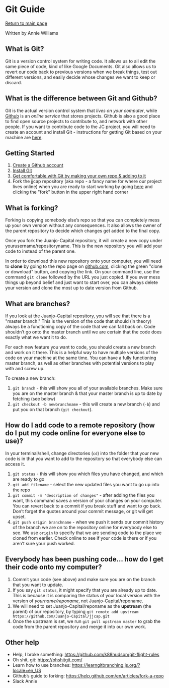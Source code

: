 # Git Guide

[Return to main page](../index.md)

Written by Annie Williams

## What is Git?
Git is a version control system for writing code. It allows us to all edit the same piece of code, kind of like Google Documents. Git also allows us to revert our code back to previous versions when we break things, test out different versions, and easily decide whose changes we want to keep or discard. 

## What is the difference between Git and Github?
Git is the actual version control system that *lives on your computer*, while [Github](https://github.com) is an *online service* that stores projects. Github is also a good place to find open source projects to contribute to, and network with other people. If you want to contribute code to the JC project, you will need to create an account and install Git - instructions for getting Git based on your machine are [here](https://git-scm.com/book/en/v2/Getting-Started-Installing-Git).

## Getting Started
1. [Create a Github account](https://github.com/)
2. [Install Git](https://git-scm.com/book/en/v2/Getting-Started-Installing-Git)
3. [Get comfortable with Git by making your own repo & adding to it](https://guides.github.com/activities/hello-world/)
4. Fork the jjcap repository (aka repo - a fancy name for where our project lives online) when you are ready to start working by going [here](https://github.com/Juanjo-Capital/jjcap) and clicking the "fork" button in the upper right hand corner

## What is forking?
Forking is copying somebody else’s repo so that you can completely mess up your own version without any consequences. It also allows the owner of the parent repository to decide which changes get added to the final copy. 

Once you fork the Juanjo-Capital repository, it will create a new copy under yourusername/repositoryname. This is the new repository you will add your code to instead of the parent one.  

In order to download this new repository onto your computer, you will need to **clone** by going to the repo page on [github.com](https://github.com/), clicking the green "clone or download" button, and copying the link. On your command line, use the command `git clone` followed by the URL you just copied. If you ever mess things up beyond belief and just want to start over, you can always delete your version and clone the most up to date version from Github.

## What are branches? 
If you look at the Juanjo-Capital repository, you will see that there is a "master branch." This is the version of the code that should (in theory) always be a functioning copy of the code that we can fall back on. Code shouldn’t go onto the master branch until we are certain that the code does exactly what we want it to do.

For each new feature you want to code, you should create a new branch and work on it there. This is a helpful way to have multiple versions of the code on your machine at the same time. You can have a fully functioning master branch, as well as other branches with potential versions to play with and screw up. 

To create a new branch: 
1. `git branch` - this will show you all of your available branches. Make sure you are on the master branch & that your master branch is up to date by fetching (see below)
2. `git checkout -b newbranchname` - this will create a new branch (`-b`) and put you on that branch (`git checkout`).  

## How do I add code to a remote repository (how do I put my code online for everyone else to use)? 

In your terminal/shell, change directories (`cd`) into the folder that your new code is in that you want to add to the repository so that everybody else can access it. 

1. `git status` - this will show you which files you have changed, and which are ready to go
2. `git add filename` - select the new updated files you want to go up into the repo
3. `git commit -m "description of changes"` - after adding the files you want, this command saves a version of your changes on your computer. You can revert back to a commit if you break stuff and want to go back. Don’t forget the quotes around your commit message, or git will get upset.
4. `git push origin branchname` - when we push it sends our commit history of the branch we are on to the repository online for everybody else to see. We use `origin` to specify that we are sending code to the place we cloned from earlier. Check online to see if your code is there or if you aren’t sure your push worked. 

## Everybody has been pushing code… how do I get their code onto my computer? 
1. Commit your code (see above) and make sure you are on the branch that you want to update. 
2. If you say `git status`, it might specify that you are already up to date. This is because it is comparing the status of your local version with the version of *yourname/reponame*, not Juanjo-Capital/reponame. 
3. We will need to set Juanjo-Capital/reponame as the **upstream** (the parent) of our repository, by typing `git remote add upstream https://github.com/Juanjo-Capital/jjcap.git`
4. Once the upstream is set, we run `git pull upstream master` to grab the code from the parent repository and merge it into our own work.

## Other help
- Help, I broke something: https://github.com/k88hudson/git-flight-rules
- Oh shit, git: https://ohshitgit.com/
- Learn how to use branches: https://learngitbranching.js.org/?locale=en_US
- Github’s guide to forking: https://help.github.com/en/articles/fork-a-repo
- Slack Annie